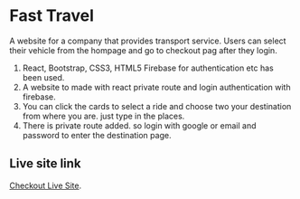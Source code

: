 # Fast Travel

A website for a company that provides transport service. Users can select their vehicle from the hompage and go to checkout pag after they login.

1. React, Bootstrap, CSS3, HTML5 Firebase for authentication etc has been used.
2. A website to made with react private route and login authentication with firebase.
3. You can click the cards to select a ride and choose two your destination from where you are. just type in the places.
4. There is private route added. so login with google or email and password to enter the destination page.

## Live site link

[Checkout Live Site](https://fast-travel-95dee.web.app/).
